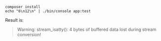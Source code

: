 ```
composer install
echo "6\n12\n" | ./bin/console app:test
```

Result is:

> Warning: stream_isatty(): 4 bytes of buffered data lost during stream conversion!
